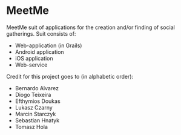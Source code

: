 MeetMe
======

MeetMe suit of applications for the creation and/or finding of social gatherings.
Suit consists of:
* Web-application (in Grails)
* Android application
* iOS application
* Web-service

Credit for this project goes to (in alphabetic order):

* Bernardo Alvarez
* Diogo Teixeira
* Efthymios Doukas
* Lukasz Czarny
* Marcin Starczyk
* Sebastian Hnatyk
* Tomasz Hola
